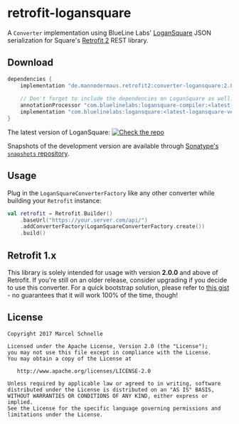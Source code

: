 # retrofit-logansquare

A `Converter` implementation using BlueLine Labs' [LoganSquare][logansquare] JSON serialization for Square's [Retrofit 2][retrofit2] REST library.

## Download

```groovy
dependencies {
    implementation "de.mannodermaus.retrofit2:converter-logansquare:2.0.0"
    
    // Don't forget to include the dependencies on LoganSquare as well:
    annotationProcessor "com.bluelinelabs:logansquare-compiler:<latest-logansquare-version>"
    implementation "com.bluelinelabs:logansquare:<latest-logansquare-version>"
}
```

The latest version of LoganSquare: [![Check the repo](https://img.shields.io/github/tag/bluelinelabs/LoganSquare.svg)][logansquare]

Snapshots of the development version are available through [Sonatype's `snapshots` repository][sonatyperepo].

## Usage

Plug in the `LoganSquareConverterFactory` like any other converter while building your `Retrofit` instance:

```kotlin
val retrofit = Retrofit.Builder()
    .baseUrl("https://your.server.com/api/")
    .addConverterFactory(LoganSquareConverterFactory.create())
    .build()
```

<a name="retro1"></a>
## Retrofit 1.x

This library is solely intended for usage with version **2.0.0** and above of Retrofit. If you're still on an older release,
consider upgrading if you decide to use this converter. For a quick bootstrap solution, please refer to [this gist][v1gist] -
no guarantees that it will work 100% of the time, though!

## License

	Copyright 2017 Marcel Schnelle

	Licensed under the Apache License, Version 2.0 (the "License");
	you may not use this file except in compliance with the License.
	You may obtain a copy of the License at

	   http://www.apache.org/licenses/LICENSE-2.0

	Unless required by applicable law or agreed to in writing, software
	distributed under the License is distributed on an "AS IS" BASIS,
	WITHOUT WARRANTIES OR CONDITIONS OF ANY KIND, either express or implied.
	See the License for the specific language governing permissions and
	limitations under the License.

  [logansquare]: https://github.com/bluelinelabs/LoganSquare
  [retrofit2]: https://github.com/square/retrofit
  [v1gist]: https://gist.github.com/aurae/8427b93b27483763d9cb
  [sonatyperepo]: https://oss.sonatype.org/content/repositories/snapshots
 